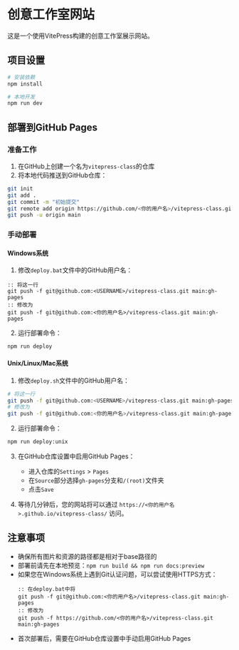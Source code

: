 # 创意工作室网站

这是一个使用VitePress构建的创意工作室展示网站。

## 项目设置

```bash
# 安装依赖
npm install

# 本地开发
npm run dev
```

## 部署到GitHub Pages

### 准备工作

1. 在GitHub上创建一个名为`vitepress-class`的仓库
2. 将本地代码推送到GitHub仓库：

```bash
git init
git add .
git commit -m "初始提交"
git remote add origin https://github.com/<你的用户名>/vitepress-class.git
git push -u origin main
```

### 手动部署

#### Windows系统

1. 修改`deploy.bat`文件中的GitHub用户名：

```batch
:: 将这一行
git push -f git@github.com:<USERNAME>/vitepress-class.git main:gh-pages
:: 修改为
git push -f git@github.com:<你的用户名>/vitepress-class.git main:gh-pages
```

2. 运行部署命令：

```batch
npm run deploy
```

#### Unix/Linux/Mac系统

1. 修改`deploy.sh`文件中的GitHub用户名：

```bash
# 将这一行
git push -f git@github.com:<USERNAME>/vitepress-class.git main:gh-pages
# 修改为
git push -f git@github.com:<你的用户名>/vitepress-class.git main:gh-pages
```

2. 运行部署命令：

```bash
npm run deploy:unix
```

3. 在GitHub仓库设置中启用GitHub Pages：
   - 进入仓库的`Settings` > `Pages`
   - 在`Source`部分选择`gh-pages`分支和`/(root)`文件夹
   - 点击`Save`

4. 等待几分钟后，您的网站将可以通过 `https://<你的用户名>.github.io/vitepress-class/` 访问。

## 注意事项

- 确保所有图片和资源的路径都是相对于base路径的
- 部署前请先在本地预览：`npm run build && npm run docs:preview`
- 如果您在Windows系统上遇到Git认证问题，可以尝试使用HTTPS方式：
  ```batch
  :: 在deploy.bat中将
  git push -f git@github.com:<你的用户名>/vitepress-class.git main:gh-pages
  :: 修改为
  git push -f https://github.com/<你的用户名>/vitepress-class.git main:gh-pages
  ```
- 首次部署后，需要在GitHub仓库设置中手动启用GitHub Pages 